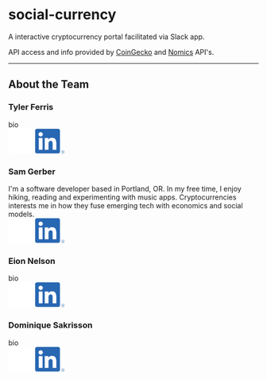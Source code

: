 # social-currency

A interactive cryptocurrency portal facilitated via Slack app.

API access and info provided by <a href="https://www.coingecko.com/en/api" target="_blank">CoinGecko</a> and <a href="https://nomics.com/docs/" target="_blank">Nomics</a> API's.

---

## About the Team

### Tyler Ferris

bio  
<a href="https://github.com/Tylerpfarris" target="_blank"><img src="/assets/GitHub-Mark-Light-120px-plus.png" alt="drawing" height="50"/></a>
<a href="https://www.linkedin.com/in/tyler-p-farris/" target="_blank"><img src="/assets/LI-In-Bug.png" alt="drawing" height="50"/></a>

### Sam Gerber

I'm a software developer based in Portland, OR. In my free time, I enjoy hiking, reading and experimenting with music apps. Cryptocurrencies interests me in how they fuse emerging tech with economics and social models.  
<a href="https://github.com/sgerpdx" target="_blank"><img src="/assets/GitHub-Mark-Light-120px-plus.png" alt="drawing" height="50"/></a>
<a href="https://www.linkedin.com/in/sam-h-gerber/" target="_blank"><img src="/assets/LI-In-Bug.png" alt="drawing" height="50"/></a>

### Eion Nelson

bio  
<a href="https://github.com/ecnelson1" target="_blank"><img src="/assets/GitHub-Mark-Light-120px-plus.png" alt="drawing" height="50"/></a>
<a href="https://www.linkedin.com/in/eionnelson/" target="_blank"><img src="/assets/LI-In-Bug.png" alt="drawing" height="50"/></a>

### Dominique Sakrisson

bio  
<a href="https://github.com/Dominique-Sakrisson" target="_blank"><img src="/assets/GitHub-Mark-Light-120px-plus.png" alt="drawing" height="50"/></a>
<a href="https://www.linkedin.com/in/dominique-sakrisson/" target="_blank"><img src="/assets/LI-In-Bug.png" alt="drawing" height="50"/></a>
